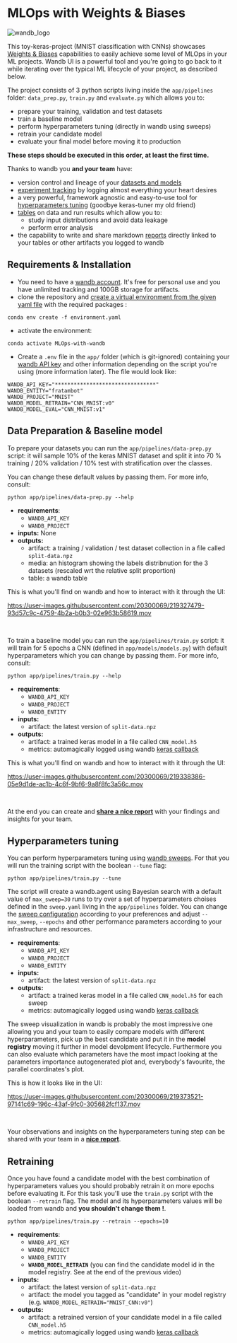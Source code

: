 # MLOps with Weights & Biases


![wandb_logo](https://user-images.githubusercontent.com/20300069/219328542-b5ff6cbe-5082-4e0e-bf3d-96db3b30b90e.png)


This toy-keras-project (MNIST classification with CNNs) showcases [Weights & Biases](https://wandb.ai/site) capabilities to easily achieve some level of MLOps in your ML projects. Wandb UI is a powerful tool and you're going to go back to it while iterating over the typical ML lifecycle of your project, as described below.

The project consists of 3 python scripts living inside the `app/pipelines` folder: `data_prep.py`, `train.py` and `evaluate.py` which allows you to:
- prepare your training, validation and test datasets
- train a baseline model
- perform hyperparameters tuning (directly in wandb using sweeps)
- retrain your candidate model
- evaluate your final model before moving it to production

**These steps should be executed in this order, at least the first time.**

Thanks to wandb you **and your team** have:
- version control and lineage of your [datasets and models](https://docs.wandb.ai/guides/artifacts)
- [experiment tracking](https://docs.wandb.ai/guides/track) by logging almost everything your heart desires
- a very powerful, framework agnostic and easy-to-use tool for [hyperparameters tuning](https://docs.wandb.ai/guides/sweeps) (goodbye keras-tuner my old friend)
- [tables](https://docs.wandb.ai/guides/data-vis/tables-quickstart) on data and run results which allow you to:
  - study input distributions and avoid data leakage
  - perform error analysis
- the capability to write and share markdown [reports](https://docs.wandb.ai/guides/reports) directly linked to your tables or other artifacts you logged to wandb

## Requirements & Installation
- You need to have a [wandb account](https://wandb.ai/site/pricing). It's free for personal use and you have unlimited tracking and 100GB storage for artifacts.
- clone the repository and [create a virtual environment from the given yaml file](https://docs.conda.io/projects/conda/en/latest/user-guide/tasks/manage-environments.html#creating-an-environment-from-an-environment-yml-file) with the required packages :
```
conda env create -f environment.yaml
```
- activate the environment:
```
conda activate MLOps-with-wandb
```
- Create a `.env` file in the `app/` folder (which is git-ignored) containing your [wandb API key](https://wandb.ai/authorize) and other information depending on the script you're using (more information later). The file would look like:
```
WANDB_API_KEY="********************************"
WANDB_ENTITY="fratambot"
WANDB_PROJECT="MNIST"
WANDB_MODEL_RETRAIN="CNN_MNIST:v0"
WANDB_MODEL_EVAL="CNN_MNIST:v1"
```

## Data Preparation & Baseline model

To prepare your datasets you can run the `app/pipelines/data-prep.py` script: it will sample 10% of the keras MNIST dataset and split it into 70 % training / 20% validation / 10% test with stratification over the classes.

You can change these default values by passing them. For more info, consult:
```
python app/pipelines/data-prep.py --help
```
- **requirements**:
  - `WANDB_API_KEY`
  - `WANDB_PROJECT`
- **inputs:** None
- **outputs:**
  - artifact: a training / validation / test dataset collection in a file called `split-data.npz` 
  - media: an histogram showing the labels distribnution for the 3 datasets (rescaled wrt the relative split proportion)
  - table: a wandb table
  
This is what you'll find on wandb and how to interact with it through the UI:

https://user-images.githubusercontent.com/20300069/219327479-93d57c9c-4759-4b2a-b0b3-02e963b58619.mov

<br/>

To train a baseline model you can run the `app/pipelines/train.py` script: it will train for 5 epochs a CNN (defined in `app/models/models.py`) with default hyperparameters which you can change by passing them. For more info, consult:
```
python app/pipelines/train.py --help
```
- **requirements**:
  - `WANDB_API_KEY`
  - `WANDB_PROJECT`
  - `WANDB_ENTITY`
- **inputs:**
  - artifact: the latest version of `split-data.npz`
- **outputs:**
  - artifact: a trained keras model in a file called `CNN_model.h5`
  - metrics: automagically logged using wandb [keras callback](https://docs.wandb.ai/guides/integrations/keras)

This is what you'll find on wandb and how to interact with it through the UI:

https://user-images.githubusercontent.com/20300069/219338386-05e9d1de-ac1b-4c6f-9bf6-9a8f8fc3a56c.mov

<br/>

At the end you can create and **[share a nice report](https://wandb.ai/fratambot/MNIST/reports/Data-preparation-Baseline-model--VmlldzozNTcwODg3)** with your findings and insights for your team.


## Hyperparameters tuning

You can perform hyperparameters tuning using [wandb sweeps](https://docs.wandb.ai/guides/sweeps).
For that you will run the training script with the boolean `--tune` flag:
```
python app/pipelines/train.py --tune
```
The script will create a wandb.agent using Bayesian search with a default value of `max_sweep=30` runs to try over a set of hyperparameters choises defined in the `sweep.yaml` living in the `app/pipelines` folder. You can change the [sweep configuration](https://docs.wandb.ai/guides/sweeps/define-sweep-configuration) according to your preferences and adjust `--max_sweep`, `--epochs` and other performance parameters according to your infrastructure and resources.

- **requirements**:
  - `WANDB_API_KEY`
  - `WANDB_PROJECT`
  - `WANDB_ENTITY`
- **inputs:**
  - artifact: the latest version of `split-data.npz`
- **outputs:**
  - artifact: a trained keras model in a file called `CNN_model.h5` for each sweep
  - metrics: automagically logged using wandb [keras callback](https://docs.wandb.ai/guides/integrations/keras)
  
The sweep visualization in wandb is probably the most impressive one allowing you and your team to easily compare models with different hyperparameters, pick up the best candidate and put it in the **model registry** moving it further in model devolpment lifecycle.
Furthermore you can also evaluate which parameters have the most impact looking at the parameters importance autogenerated plot and, everybody's favourite, the parallel coordinates's plot.

This is how it looks like in the UI:

https://user-images.githubusercontent.com/20300069/219373521-97141c69-196c-43af-9fc0-305682fcf137.mov

<br/>

Your observations and insights on the hyperparameters tuning step can be shared with your team in a **[nice report](https://wandb.ai/fratambot/MNIST/reports/Hyperparams-tuning--VmlldzozNTcyMzMw)**.

## Retraining

Once you have found a candidate model with the best combination of hyperparameters values you should probably retrain it on more epochs before evaluating it. For this task you'll use the `train.py` script with the boolean `--retrain` flag. The model and its hyperparameters values will be loaded from wandb and **you shouldn't change them !**.
```
python app/pipelines/train.py --retrain --epochs=10
```
- **requirements**:
  - `WANDB_API_KEY`
  - `WANDB_PROJECT`
  - `WANDB_ENTITY`
  - **`WANDB_MODEL_RETRAIN`** (you can find the candidate model id in the model registry. See at the end of the previous video)
- **inputs:**
  - artifact: the latest version of `split-data.npz`
  - artifact: the model you tagged as "candidate" in your model registry (e.g. `WANDB_MODEL_RETRAIN="MNIST_CNN:v0"`)
- **outputs:**
  - artifact: a retrained version of your candidate model in a file called `CNN_model.h5`
  - metrics: automagically logged using wandb [keras callback](https://docs.wandb.ai/guides/integrations/keras)



  
  

